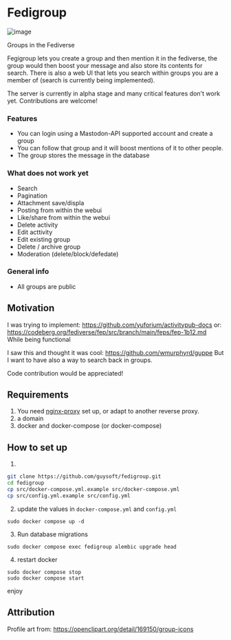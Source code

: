 # Fedigroup
![image](https://github.com/guysoft/fedigroup/blob/main/media/logo.png?raw=true)

Groups in the Fediverse

Fegigroup lets you create a group and then mention it in the fediverse, the group would then boost your message and also store its contents for search.
There is also a web UI that lets you search within groups you are a member of (search is currently being implemented).

The server is currently in alpha stage and many critical features don't work yet. Contributions are welcome!

### Features

* You can login using a Mastodon-API supported account and create a group
* You can follow that group and it will boost mentions of it to other people.
* The group stores the message in the database

### What does not work yet
* Search
* Pagination
* Attachment save/displa
* Posting from within the webui
* Like/share from within the webui
* Delete activity
* Edit acttivity
* Edit existing group
* Delete / archive group
* Moderation (delete/block/defedate)

### General info
* All groups are public

## Motivation
I was trying to implement: https://github.com/yuforium/activitypub-docs
or: https://codeberg.org/fediverse/fep/src/branch/main/feps/fep-1b12.md
While being functional

I saw this and thought it was cool: https://github.com/wmurphyrd/guppe
But I want to have also a way to search back in groups.

Code contribution would be appreciated!

## Requirements
1. You need [nginx-proxy](https://github.com/nginx-proxy/nginx-proxy) set up, or adapt to another reverse proxy.
2. a domain
3. docker and docker-compose (or docker-compose)

## How to set up
1. 
```bash
git clone https://github.com/guysoft/fedigroup.git
cd fedigroup
cp src/docker-compose.yml.example src/docker-compose.yml
cp src/config.yml.example src/config.yml
```

2. update the values in ``docker-compose.yml`` and ``config.yml``
```
sudo docker compose up -d
```
3. Run database migrations
```
sudo docker compose exec fedigroup alembic upgrade head
```
4. restart docker
```
sudo docker compose stop
sudo docker compose start
```

enjoy

## Attribution

Profile art from: https://openclipart.org/detail/169150/group-icons
